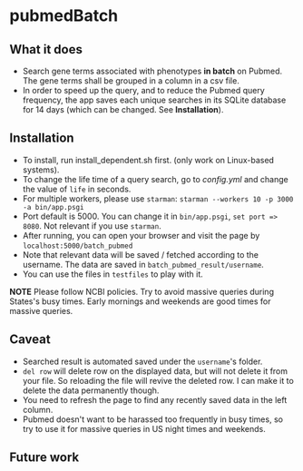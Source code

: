 # pubmedBatch

## What it does
* Search gene terms associated with phenotypes **in batch** on Pubmed. The gene terms shall be grouped in a column in a csv file. 
* In order to speed up the query, and to reduce the Pubmed query frequency, the app saves each unique searches in its SQLite database for 14 days (which can be changed. See **Installation**).

## Installation
* To install, run install_dependent.sh first. (only work on Linux-based systems).
* To change the life time of a query search, go to *config.yml* and change the value of `life` in seconds.
* For multiple workers, please use `starman`: `starman --workers 10 -p 3000 -a bin/app.psgi`
* Port default is 5000. You can change it in `bin/app.psgi`, `set port => 8080`. Not relevant if you use `starman`.
* After running, you can open your browser and visit the page by `localhost:5000/batch_pubmed`
* Note that relevant data will be saved / fetched according to the username. The data are saved in `batch_pubmed_result/username`.
* You can use the files in `testfiles` to play with it.

**NOTE** Please follow NCBI policies. Try to avoid massive queries during States's busy times. Early mornings and weekends are good times for massive queries.

## Caveat

* Searched result is automated saved under the `username`'s folder.
* `del row` will delete row on the displayed data, but will not delete it from your file. So reloading the file will revive the deleted row. I can make it to delete the data permanently though.
* You need to refresh the page to find any recently saved data in the left column.
* Pubmed doesn't want to be harassed too frequently in busy times, so try to use it for massive queries in US night times and weekends.

## Future work

